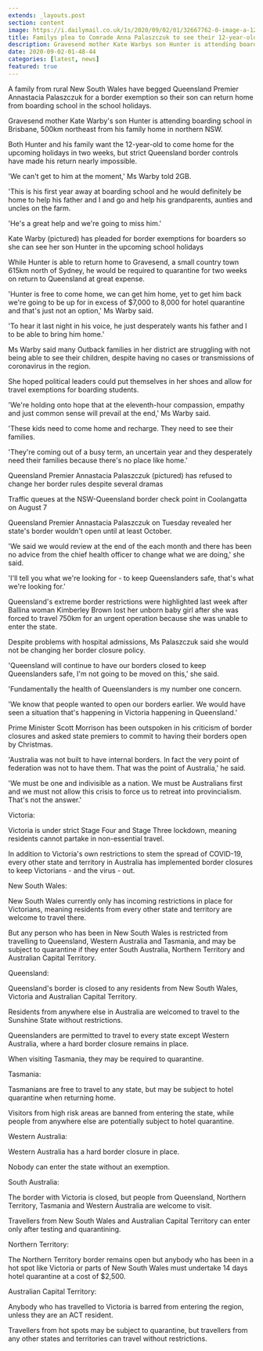 ```yaml
---
extends: _layouts.post
section: content
image: https://i.dailymail.co.uk/1s/2020/09/02/01/32667762-0-image-a-12_1599005166110.jpg 
title: Familys plea to Comrade Anna Palaszczuk to see their 12-year-old son attending school in Brisbane 
description: Gravesend mother Kate Warbys son Hunter is attending boarding school 500 kilometres northeast from his family home in Brisbane. 
date: 2020-09-02-01-48-44 
categories: [latest, news] 
featured: true 
--- 
```

A family from rural New South Wales have begged Queensland Premier Annastacia Palaszczuk for a border exemption so their son can return home from boarding school in the school holidays.

Gravesend mother Kate Warby's son Hunter is attending boarding school in Brisbane, 500km northeast from his family home in northern NSW.

Both Hunter and his family want the 12-year-old to come home for the upcoming holidays in two weeks, but strict Queensland border controls have made his return nearly impossible.

'We can't get to him at the moment,' Ms Warby told 2GB.  

'This is his first year away at boarding school and he would definitely be home to help his father and I and go and help his grandparents, aunties and uncles on the farm.

'He's a great help and we're going to miss him.' 

Kate Warby (pictured) has pleaded for border exemptions for boarders so she can see her son Hunter in the upcoming school holidays

While Hunter is able to return home to Gravesend, a small country town 615km north of Sydney, he would be required to quarantine for two weeks on return to Queensland at great expense.

'Hunter is free to come home, we can get him home, yet to get him back we're going to be up for in excess of $7,000 to 8,000 for hotel quarantine and that's just not an option,' Ms Warby said.

'To hear it last night in his voice, he just desperately wants his father and I to be able to bring him home.'

Ms Warby said many Outback families in her district are struggling with not being able to see their children, despite having no cases or transmissions of coronavirus in the region.

She hoped political leaders could put themselves in her shoes and allow for travel exemptions for boarding students.

'We're holding onto hope that at the eleventh-hour compassion, empathy and just common sense will prevail at the end,' Ms Warby said. 

'These kids need to come home and recharge. They need to see their families.

'They're coming out of a busy term, an uncertain year and they desperately need their families because there's no place like home.' 

Queensland Premier Annastacia Palaszczuk (pictured) has refused to change her border rules despite several dramas

Traffic queues at the NSW-Queensland border check point in Coolangatta on August 7

Queensland Premier Annastacia Palaszczuk on Tuesday revealed her state's border wouldn't open until at least October. 

'We said we would review at the end of the each month and there has been no advice from the chief health officer to change what we are doing,' she said.

'I'll tell you what we're looking for - to keep Queenslanders safe, that's what we're looking for.'

Queensland's extreme border restrictions were highlighted last week after Ballina woman Kimberley Brown lost her unborn baby girl after she was forced to travel 750km for an urgent operation because she was unable to enter the state. 

Despite problems with hospital admissions, Ms Palaszczuk said she would not be changing her border closure policy.

'Queensland will continue to have our borders closed to keep Queenslanders safe, I'm not going to be moved on this,' she said.

'Fundamentally the health of Queenslanders is my number one concern.

'We know that people wanted to open our borders earlier. We would have seen a situation that's happening in Victoria happening in Queensland.'

Prime Minister Scott Morrison has been outspoken in his criticism of border closures and asked state premiers to commit to having their borders open by Christmas.

'Australia was not built to have internal borders. In fact the very point of federation was not to have them. That was the point of Australia,' he said.

'We must be one and indivisible as a nation. We must be Australians first and we must not allow this crisis to force us to retreat into provincialism. That's not the answer.'

Victoria:

Victoria is under strict Stage Four and Stage Three lockdown, meaning residents cannot partake in non-essential travel.

In addition to Victoria's own restrictions to stem the spread of COVID-19, every other state and territory in Australia has implemented border closures to keep Victorians - and the virus - out. 

New South Wales:

New South Wales currently only has incoming restrictions in place for Victorians, meaning residents from every other state and territory are welcome to travel there.

But any person who has been in New South Wales is restricted from travelling to Queensland, Western Australia and Tasmania, and may be subject to quarantine if they enter South Australia, Northern Territory and Australian Capital Territory.

Queensland:

Queensland's border is closed to any residents from New South Wales, Victoria and Australian Capital Territory.

Residents from anywhere else in Australia are welcomed to travel to the Sunshine State without restrictions.

Queenslanders are permitted to travel to every state except Western Australia, where a hard border closure remains in place.

When visiting Tasmania, they may be required to quarantine.

Tasmania:

Tasmanians are free to travel to any state, but may be subject to hotel quarantine when returning home.

Visitors from high risk areas are banned from entering the state, while people from anywhere else are potentially subject to hotel quarantine. 

Western Australia:

Western Australia has a hard border closure in place.

Nobody can enter the state without an exemption.

South Australia:

The border with Victoria is closed, but people from Queensland, Northern Territory, Tasmania and Western Australia are welcome to visit.

Travellers from New South Wales and Australian Capital Territory can enter only after testing and quarantining.

Northern Territory:

The Northern Territory border remains open but anybody who has been in a hot spot like Victoria or parts of New South Wales must undertake 14 days hotel quarantine at a cost of $2,500. 

Australian Capital Territory:

Anybody who has travelled to Victoria is barred from entering the region, unless they are an ACT resident.

Travellers from hot spots may be subject to quarantine, but travellers from any other states and territories can travel without restrictions. 

